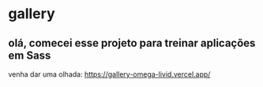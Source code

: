 # gallery

<h2> olá, comecei esse projeto para treinar aplicações em Sass </h2>

venha dar uma olhada: https://gallery-omega-livid.vercel.app/

